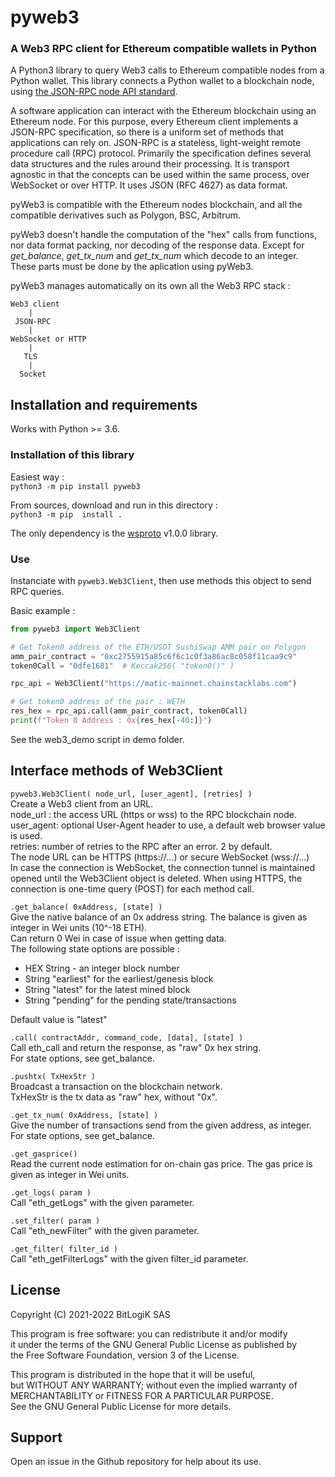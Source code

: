 # pyweb3

### A Web3 RPC client for Ethereum compatible wallets in Python

A Python3 library to query Web3 calls to Ethereum compatible nodes from a Python wallet. This library connects a Python wallet to a blockchain node, using [the JSON-RPC node API standard](https://ethereum.org/en/developers/docs/apis/json-rpc/).

A software application can interact with the Ethereum blockchain using an Ethereum node. For this purpose, every Ethereum client implements a JSON-RPC specification, so there is a uniform set of methods that applications can rely on. JSON-RPC is a stateless, light-weight remote procedure call (RPC) protocol. Primarily the specification defines several data structures and the rules around their processing. It is transport agnostic in that the concepts can be used within the same process, over WebSocket or over HTTP. It uses JSON (RFC 4627) as data format.

pyWeb3 is compatible with the Ethereum nodes blockchain, and all the compatible derivatives such as Polygon, BSC, Arbitrum.

pyWeb3 doesn't handle the computation of the "hex" calls from functions, nor data format packing, nor decoding of the response data. Except for *get_balance*, *get_tx_num* and *get_tx_num* which decode to an integer. These parts must be done by the aplication using pyWeb3.

pyWeb3 manages automatically on its own all the Web3 RPC stack :

```
Web3 client
    |
 JSON-RPC
    |
WebSocket or HTTP
    |
   TLS
    |
  Socket
```

## Installation and requirements

Works with Python >= 3.6.

### Installation of this library

Easiest way :  
`python3 -m pip install pyweb3`  

From sources, download and run in this directory :  
`python3 -m pip  install .`

The only dependency is the [wsproto](https://pypi.org/project/wsproto/) v1.0.0 library.

### Use

Instanciate with `pyweb3.Web3Client`, then use methods this object to send RPC queries.

Basic example :

```python
from pyweb3 import Web3Client

# Get Token0 address of the ETH/USDT SushiSwap AMM pair on Polygon
amm_pair_contract = "0xc2755915a85c6f6c1c0f3a86ac8c058f11caa9c9"
token0Call = "0dfe1681"  # Keccak256( "token0()" )

rpc_api = Web3Client("https://matic-mainnet.chainstacklabs.com")

# Get token0 address of the pair : WETH
res_hex = rpc_api.call(amm_pair_contract, token0Call)
print(f"Token 0 Address : 0x{res_hex[-40:]}")
```

See the web3_demo script in demo folder.

## Interface methods of Web3Client

`pyweb3.Web3Client( node_url, [user_agent], [retries] )`  
Create a Web3 client from an URL.  
node_url : the access URL (https or wss) to the RPC blockchain node.  
user_agent: optional User-Agent header to use, a default web browser value is used.  
retries: number of retries to the RPC after an error. 2 by default.  
The node URL can be HTTPS (https://...) or secure WebSocket (wss://...)  
In case the connection is WebSocket, the connection tunnel is maintained opened until the Web3Client object is deleted. When using HTTPS, the connection is one-time query (POST) for each method call.

`.get_balance( 0xAddress, [state] )`  
Give the native balance of an 0x address string. The balance is given as integer in Wei units (10^-18 ETH).  
Can return 0 Wei in case of issue when getting data.  
The following state options are possible :

* HEX String - an integer block number
* String "earliest" for the earliest/genesis block
* String "latest" for the latest mined block
* String "pending" for the pending state/transactions

Default value is "latest"

`.call( contractAddr, command_code, [data], [state] )`  
Call eth_call and return the response, as "raw" 0x hex string.  
For state options, see get_balance.

`.pushtx( TxHexStr )`  
Broadcast a transaction on the blockchain network.  
TxHexStr is the tx data as "raw" hex, without "0x".

`.get_tx_num( 0xAddress, [state] )`  
Give the number of transactions send from the given address, as integer.  
For state options, see get_balance.

`.get_gasprice()`  
Read the current node estimation for on-chain gas price. The gas price is given as integer in Wei units.  

`.get_logs( param )`  
Call "eth_getLogs" with the given parameter.

`.set_filter( param )`  
Call "eth_newFilter" with the given parameter.

`.get_filter( filter_id )`  
Call "eth_getFilterLogs" with the given filter_id parameter.


## License

Copyright (C) 2021-2022  BitLogiK SAS

This program is free software: you can redistribute it and/or modify  
it under the terms of the GNU General Public License as published by  
the Free Software Foundation, version 3 of the License.

This program is distributed in the hope that it will be useful,  
but WITHOUT ANY WARRANTY; without even the implied warranty of  
MERCHANTABILITY or FITNESS FOR A PARTICULAR PURPOSE.  
See the GNU General Public License for more details.

## Support

Open an issue in the Github repository for help about its use.
